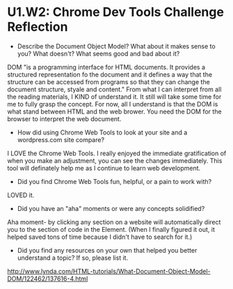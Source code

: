 # U1.W2: Chrome Dev Tools Challenge Reflection

* Describe the Document Object Model? What about it makes sense to you? What doesn't? What seems good and bad about it?

DOM "is a programming interface for HTML documents. It provides a structured representation fo the document and it defines a way that the structure can be accessed from programs so that they can change the document structure, styale and content." From what I can interpret from all the reading materials, I KIND of understand it. It still will take some time for me to fully grasp the concept. For now, all I understand is that the DOM is what stand between HTML and the web brower. You need the DOM for the browser to interpret the web document.  

* How did using Chrome Web Tools to look at your site and a wordpress.com site compare?

I LOVE the Chrome Web Tools. I really enjoyed the immediate gratification of when you make an adjustment, you can see the changes immediately. This tool will definately help me as I continue to learn web development. 

* Did you find Chrome Web Tools fun, helpful, or a pain to work with?

LOVED it. 

* Did you have an "aha" moments or were any concepts solidified?

Aha moment- by clicking any section on a website will automatically direct you to the section of code in the Element. (When I finally figured it out, it helped saved tons of time because I didn't have to search for it.)

* Did you find any resources on your own that helped you better understand a topic? If so, please list it.

http://www.lynda.com/HTML-tutorials/What-Document-Object-Model-DOM/122462/137616-4.html